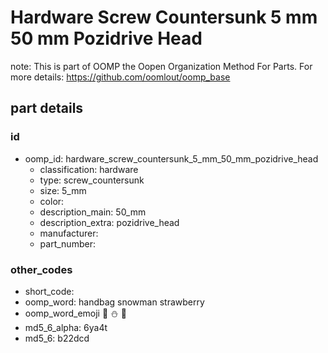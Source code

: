 # Hardware Screw Countersunk 5 mm 50 mm Pozidrive Head  

note: This is part of OOMP the Oopen Organization Method For Parts. For more details: https://github.com/oomlout/oomp_base

##  part details





### id
* oomp_id: hardware_screw_countersunk_5_mm_50_mm_pozidrive_head
  * classification: hardware
  * type: screw_countersunk
  * size: 5_mm
  * color: 
  * description_main: 50_mm
  * description_extra: pozidrive_head
  * manufacturer: 
  * part_number: 

### other_codes
* short_code: 
* oomp_word: handbag snowman strawberry
* oomp_word_emoji :handbag: :snowman: :strawberry:
* md5_6_alpha: 6ya4t
* md5_6: b22dcd